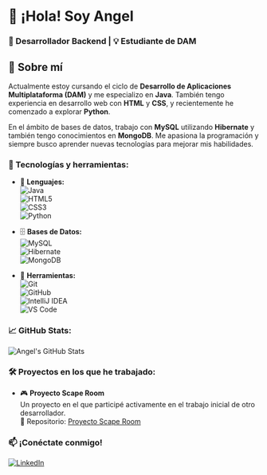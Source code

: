 # 👋 ¡Hola! Soy Angel  

### 🚀 Desarrollador Backend | 💡 Estudiante de DAM  


## 🌟 Sobre mí  
Actualmente estoy cursando el ciclo de **Desarrollo de Aplicaciones Multiplataforma (DAM)** y me especializo en **Java**. También tengo experiencia en desarrollo web con **HTML** y **CSS**, y recientemente he comenzado a explorar **Python**.  

En el ámbito de bases de datos, trabajo con **MySQL** utilizando **Hibernate** y también tengo conocimientos en **MongoDB**. Me apasiona la programación y siempre busco aprender nuevas tecnologías para mejorar mis habilidades.  

### 🔧 Tecnologías y herramientas:  
- 🚀 **Lenguajes:**  
  ![Java](https://img.shields.io/badge/-Java-007396?style=flat&logo=java&logoColor=white)  
  ![HTML5](https://img.shields.io/badge/-HTML5-E34F26?style=flat&logo=html5&logoColor=white)  
  ![CSS3](https://img.shields.io/badge/-CSS3-1572B6?style=flat&logo=css3&logoColor=white)  
  ![Python](https://img.shields.io/badge/-Python-3776AB?style=flat&logo=python&logoColor=white)  

- 🗄 **Bases de Datos:**  
  ![MySQL](https://img.shields.io/badge/-MySQL-4479A1?style=flat&logo=mysql&logoColor=white)  
  ![Hibernate](https://img.shields.io/badge/-Hibernate-59666C?style=flat&logo=hibernate&logoColor=white)  
  ![MongoDB](https://img.shields.io/badge/-MongoDB-47A248?style=flat&logo=mongodb&logoColor=white)  

- 🔨 **Herramientas:**  
  ![Git](https://img.shields.io/badge/-Git-F05032?style=flat&logo=git&logoColor=white)  
  ![GitHub](https://img.shields.io/badge/-GitHub-181717?style=flat&logo=github&logoColor=white)  
  ![IntelliJ IDEA](https://img.shields.io/badge/-IntelliJ%20IDEA-000000?style=flat&logo=intellij-idea&logoColor=white)  
  ![VS Code](https://img.shields.io/badge/-VS%20Code-007ACC?style=flat&logo=visual-studio-code&logoColor=white)  

### 📈 GitHub Stats:  
![Angel's GitHub Stats](https://github-readme-stats.vercel.app/api?username=Angeel-git&show_icons=true&theme=radical)  

### 🛠 Proyectos en los que he trabajado:  
- 🎮 **Proyecto Scape Room**  
  Un proyecto en el que participé activamente en el trabajo inicial de otro desarrollador.  
  📌 Repositorio: [Proyecto Scape Room](https://github.com/JacoboMovellan/ProyectoScapeRoom)  

### 📫 ¡Conéctate conmigo!  
[![LinkedIn](https://img.shields.io/badge/-LinkedIn-0077B5?style=flat&logo=linkedin&logoColor=white)](https://linkedin.com/in/tu-linkedin) 

